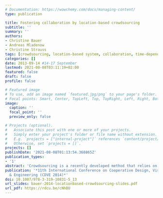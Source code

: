 ```yaml
---
# Documentation: https://wowchemy.com/docs/managing-content/
type: publication

title: Fostering collaboration by location-based crowdsourcing
subtitle: ''
summary: ''
authors:
- Christine Bauer
- Andreas Mladenow
- Christine Strauss
tags: [crowdsourcing, location-based system, collaboration, time-dependency, location-dependency, typology, mobile crowdsourcing applications]
categories: []
date: 2013-09-14 #14-17 September
lastmod: 2021-08-08T03:11:19+02:00
featured: false
draft: false
profile: false

# Featured image
# To use, add an image named `featured.jpg/png` to your page's folder.
# Focal points: Smart, Center, TopLeft, Top, TopRight, Left, Right, BottomLeft, Bottom, BottomRight.
image:
  caption: ''
  focal_point: ''
  preview_only: false

# Projects (optional).
#   Associate this post with one or more of your projects.
#   Simply enter your project's folder or file name without extension.
#   E.g. `projects = ["internal-project"]` references `content/project/deep-learning/index.md`.
#   Otherwise, set `projects = []`.
projects: []
publishDate: '2021-08-08T01:13:54.368865Z'
publication_types:
- '1'
abstract: 'Crowdsourcing is a recently developed method that relies on various alternatives of collaboration to solve problems efficiently. Crowdsourcing is a recent development to solve a variety of problems efficiently, and which implies various alternatives of collaboration. However, as novel technologies are able to exploit location-sensing capabilities of mobile devices, location-based crowdsourcing (LBCS) developed as a new concept. This paper suggests a typology for LBCS as a means for fostering collaboration with the crowd through three types of LBCS: confirmation-based, digital good-based, and physical-based. Each type is underpinned with exemplary applications. Furthermore, opportunities and challenges are analysed; and future trends in LBCS are discussed.'
publication: '*11th International Conference on Cooperative Design, Visualization
  & Engineering (CDVE 2014)*'
doi: 10.1007/978-3-319-10831-5_13
url_slides: bauer-2014-locationbased-crowdsourcing-slides.pdf
url_pdf: https://rdcu.be/cNhBU
---
```

